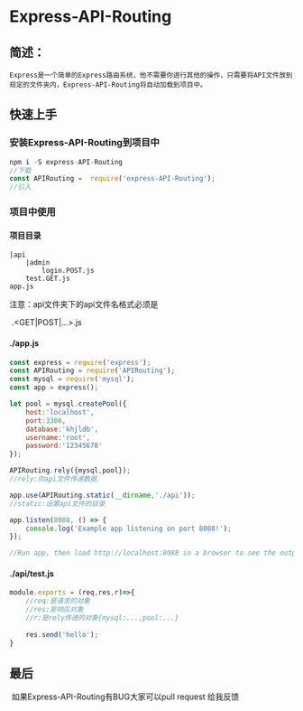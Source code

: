 # Express-API-Routing
## 简述：
    Express是一个简单的Express路由系统，他不需要你进行其他的操作，只需要将API文件放到规定的文件夹内，Express-API-Routing将自动加载到项目中。
## 快速上手
### 安装Express-API-Routing到项目中

```js
npm i -S express-API-Routing
//下载
const APIRouting =  require('express-API-Routing');
//引入
```

### 项目中使用

#### 项目目录

	|api
		|admin
			login.POST.js
		test.GET.js
	app.js

注意：api文件夹下的api文件名格式必须是

​	<APINAME>.<GET|POST|…>.js

#### ./app.js


```js
const express = require('express');
const APIRouting = require('APIRouting');
const mysql = require('mysql');
const app = express();

let pool = mysql.createPool({
    host:'localhost',
    port:3306,
    database:'khjldb',
    username:'root',
    password:'12345678'
});

APIRouting.rely({mysql,pool});
//rely:向api文件传递数据

app.use(APIRouting.static(__dirname,'./api'));
//static:设置api文件的目录

app.listen(8088, () => {
    console.log('Example app listening on port 8088!');
});

//Run app, then load http://localhost:8088 in a browser to see the output.

```

#### ./api/test.js

```js
module.exports = (req,res,r)=>{
    //req:是请求的对象
    //res:是响应对象
   	//r:是rely传递的对象{mysql:...,pool:...}
    
    res.send('hello');
}
```

## 最后

​	如果Express-API-Routing有BUG大家可以pull request 给我反馈

